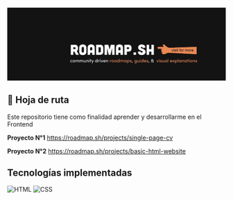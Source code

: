 ![Roadmap.sh](assets/cartel.jpg)
## **📄 Hoja de ruta**
Este repositorio tiene como finalidad aprender y desarrollarme en el Frontend

**Proyecto N°1**
https://roadmap.sh/projects/single-page-cv

**Proyecto N°2**
https://roadmap.sh/projects/basic-html-website


## **Tecnologías implementadas**
![HTML](https://img.shields.io/badge/html-%23E34F26.svg?style=for-the-badge&logo=html5&logoColor=white)
![CSS](https://img.shields.io/badge/css-%231572B6.svg?style=for-the-badge&logo=css&logoColor=white)
